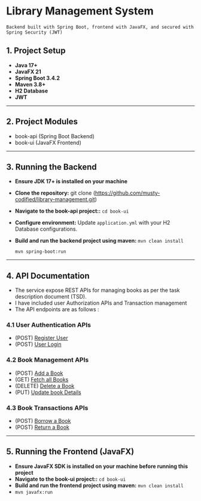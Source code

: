 # Library Management System

`Backend built with Spring Boot, frontend with JavaFX, and secured with Spring Security (JWT)`

## 1. Project Setup ##

- **Java 17+**
- **JavaFX 21**
- **Spring Boot 3.4.2**
- **Maven 3.8+**
- **H2 Database**
- **JWT**

---

## 2. Project Modules ##

- book-api (Spring Boot Backend)
- book-ui  (JavaFX Frontend)

---

## 3. Running the Backend ##

- **Ensure JDK 17+ is installed on your machine**
- **Clone the repository:** git clone (https://github.com/musty-codified/library-management.git)
- **Navigate to the book-api project::**
    `cd book-ui`
- **Configure environment:** Update `application.yml` with your H2 Database configurations.
- **Build and run the backend project using maven:**
  `mvn clean install`

  `mvn spring-boot:run`

---

## 4. API Documentation ##

- The service expose REST APIs for managing books as per the task description document (TSD).
- I have included user Authorization APIs and Transaction management
- The API endpoints are as follows :

### 4.1 User Authentication APIs ###

- (POST) [Register  User](http://localhost:8000/library-app-ws/api/v1/users)
- (POST) [User Login](http://localhost:8000/library-app-ws/api/v1/auth/login)

### 4.2 Book Management APIs ###

- (POST) [Add a Book](http://localhost:8000/library-app-ws/api/v1/books)
- (GET)  [Fetch all Books](http://localhost:8000/library-app-ws/api/v1/books)
- (DELETE) [Delete a Book](http://localhost:8000/library-app-ws/api/v1/books/{id})
- (PUT) [Update book Details](http://localhost:8000/library-app-ws/api/v1/books/{id})

### 4.3 Book Transactions APIs ###

- (POST) [Borrow a Book](http://localhost:8000/library-app-ws/api/v1/books/{id}/{email})
- (POST) [Return a Book](http://localhost:8000/library-app-ws/api/v1/books/{id})

---

## 5. Running the Frontend (JavaFX) ##
- **Ensure JavaFX SDK is installed on your machine before running this project**
- **Navigate to the book-ui project::**
  `cd book-ui`
- **Build and run the frontend project using maven:**
  `mvn clean install`
- 
  `mvn javafx:run`













